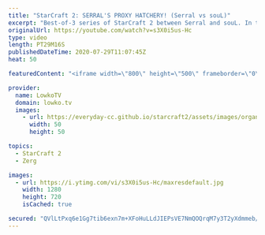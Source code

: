 ```yaml
---
title: "StarCraft 2: SERRAL'S PROXY HATCHERY! (Serral vs souL)"
excerpt: "Best-of-3 series of StarCraft 2 between Serral and souL. In this series Serral players differently than he usually does. In the first game he opens up with a Proxy Hatchery rush... A little bit of Zerg cheese.  Get more videos & support my work: http://www.patreon.com/lowkotv  My second channel: http://lowko.tv/morelowko"
originalUrl: https://youtube.com/watch?v=s3X0i5us-Hc
type: video
length: PT29M16S
publishedDateTime: 2020-07-29T11:07:45Z
heat: 50

featuredContent: "<iframe width=\"800\" height=\"500\" frameborder=\"0\" src=\"https://www.youtube.com/embed/s3X0i5us-Hc\" allow=\"accelerometer; autoplay; encrypted-media; gyroscope; picture-in-picture\" allowfullscreen></iframe>"

provider:
  name: LowkoTV
  domain: lowko.tv
  images:
    - url: https://everyday-cc.github.io/starcraft2/assets/images/organizations/lowko.tv-50x50.jpg
      width: 50
      height: 50

topics:
  - StarCraft 2
  - Zerg

images:
  - url: https://i.ytimg.com/vi/s3X0i5us-Hc/maxresdefault.jpg
    width: 1280
    height: 720
    isCached: true

secured: "QVlLtPxq6e1Gg7tib6exn7m+XFoHuLLdJIEPsVE7NmQOQrqM7y3T2yXdmmeb/VnL90c8kmQpR7SM3gwZvb5tP1P9d2u+5UhBV3czVpWj4HETrJVOpIJswYa83T33wievySiNgjbQxhDlJ9OoH95Qgz7yq9Ifo1erhm0PDQl5lmQCQ/zY0zS12h5Z+MdN+Zk5L5aThk77p9rF05rucvJf2+g2QSM518rSqw51R+OtdBm/505FaIU2xo0iCmQhznM6uvNkTL4E1NwxTnjFwhbbnz8e303ghheKJkOWj9519HIOWu0LhCnVd4nVb5UaIf80ACF/+BpP2Jx1P5WH3E3sMd2U3LUu+mKdytV4X+XFc7ib1BTB/FUQVUoDOZCuc1dGUuFR/qWaFeCHvJoFLmhNC/wY1s4SrSbFOJWNtKVmCBlktOTPawR1tzVvwWovopyu;6Dm0WS9Rbmk/22YB8nPUsQ=="
---
```


